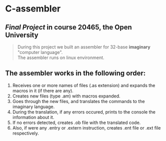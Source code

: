 # C-assembler
## *Final Project* in course 20465, the Open University
> During this project we built an assembler for 32-base **imaginary** "computer language".<br>
> The assembler runs on linux environment.

## The assembler works in the following order:
1. Receives one or more names of files (.as extension) and expands the macros in it (if there are any).
2. Creates new files (type .am) with macros expanded.
3. Goes through the new files, and translates the commands to the imaginary language.
4. During the translation, if any errors occured, prints to the console the information about it.
5. If no errors detected, creates .ob file with the translated code.
6. Also, if were any .entry or .extern instruction, creates .ent file or .ext file respectively.
